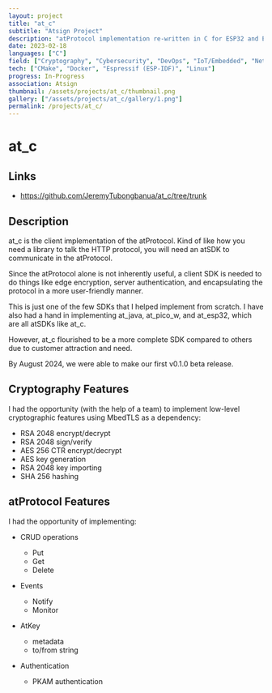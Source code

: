 ```yaml
---
layout: project
title: "at_c"
subtitle: "Atsign Project"
description: "atProtocol implementation re-written in C for ESP32 and Embedded Devices with SSL and cryptography features"
date: 2023-02-18
languages: ["C"]
field: ["Cryptography", "Cybersecurity", "DevOps", "IoT/Embedded", "Networking"]
tech: ["CMake", "Docker", "Espressif (ESP-IDF)", "Linux"]
progress: In-Progress
association: Atsign
thumbnail: /assets/projects/at_c/thumbnail.png
gallery: ["/assets/projects/at_c/gallery/1.png"]
permalink: /projects/at_c/
---
```


# at_c

## Links

- <https://github.com/JeremyTubongbanua/at_c/tree/trunk>

## Description

at_c is the client implementation of the atProtocol. Kind of like how you need a library to talk the HTTP protocol, you will need an atSDK to communicate in the atProtocol.

Since the atProtocol alone is not inherently useful, a client SDK is needed to do things like edge encryption, server authentication, and encapsulating the protocol in a more user-friendly manner.

This is just one of the few SDKs that I helped implement from scratch. I have also had a hand in implementing at_java, at_pico_w, and at_esp32, which are all atSDKs like at_c.

However, at_c flourished to be a more complete SDK compared to others due to customer attraction and need.

By August 2024, we were able to make our first v0.1.0 beta release.

## Cryptography Features

I had the opportunity (with the help of a team) to implement low-level cryptographic features using MbedTLS as a dependency:

- RSA 2048 encrypt/decrypt
- RSA 2048 sign/verify
- AES 256 CTR encrypt/decrypt
- AES key generation
- RSA 2048 key importing
- SHA 256 hashing

## atProtocol Features

I had the opportunity of implementing:

- CRUD operations
  - Put
  - Get
  - Delete

- Events
  - Notify
  - Monitor

- AtKey
  - metadata
  - to/from string

- Authentication
  - PKAM authentication
